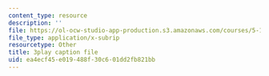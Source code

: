```yaml
---
content_type: resource
description: ''
file: https://ol-ocw-studio-app-production.s3.amazonaws.com/courses/5-112-principles-of-chemical-science-fall-2005/ea4ecf45e019488f30c601dd2fb821bb_gb60YssaSmI.srt
file_type: application/x-subrip
resourcetype: Other
title: 3play caption file
uid: ea4ecf45-e019-488f-30c6-01dd2fb821bb
---
```

